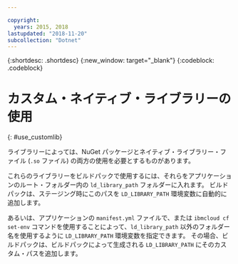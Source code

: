 ```yaml
---

copyright:
  years: 2015, 2018
lastupdated: "2018-11-20"
subcollection: "Dotnet"
---
```


{:shortdesc: .shortdesc}
{:new_window: target="_blank"}
{:codeblock: .codeblock}


# カスタム・ネイティブ・ライブラリーの使用
{: #use_customlib}

ライブラリーによっては、NuGet パッケージとネイティブ・ライブラリー・ファイル (`.so` ファイル) の両方の使用を必要とするものがあります。  

これらのライブラリーをビルドパックで使用するには、それらをアプリケーションのルート・フォルダー内の `ld_library_path` フォルダーに入れます。 ビルドパックは、ステージング時にこのパスを `LD_LIBRARY_PATH` 環境変数に自動的に追加します。  

あるいは、アプリケーションの `manifest.yml` ファイルで、または `ibmcloud cf set-env` コマンドを使用することによって、`ld_library_path` 以外のフォルダー名を使用するように `LD_LIBRARY_PATH` 環境変数を指定できます。  その場合、ビルドパックは、ビルドパックによって生成される `LD_LIBRARY_PATH` にそのカスタム・パスを追加します。

